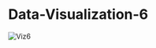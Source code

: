 # Data-Visualization-6

![Viz6](https://github.com/user-attachments/assets/f652ce12-6649-49a2-9447-94ff71cbe015)
